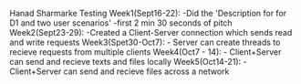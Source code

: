 Hanad SharmarkeTesting Week1(Sept16-22): -Did the 'Description for for D1 and two user scenarios'                  -first 2 min 30 seconds of pitch  Week2(Sept23-29): -Created a Client-Server connection which sends read and write requestsWeek3(Spet30-Oct7):  - Server can create threads to recieve requests from multiple clientsWeek4(Oct7 - 14): - Client+Server can send and recieve texts and files locally Week5(Oct14-21): -Client+Server can send and recieve files across a network